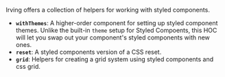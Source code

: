 Irving offers a collection of helpers for working with styled components.
* **`withThemes`**: A higher-order component for setting up styled component themes. Unlike the built-in `theme` setup for Styled Compoents, this HOC will let you swap out your component's styled components with new ones.
* **`reset`**: A styled components version of a CSS reset.
* **`grid`**: Helpers for creating a grid system using styled components and css grid.
